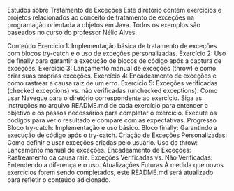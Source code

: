 Estudos sobre Tratamento de Exceções
Este diretório contém exercícios e projetos relacionados ao conceito de tratamento de exceções na programação orientada a objetos em Java. Todos os exemplos são baseados no curso do professor Nélio Alves.

Conteúdo
Exercício 1: Implementação básica de tratamento de exceções com blocos try-catch e o uso de exceções personalizadas.
Exercício 2: Uso de finally para garantir a execução de blocos de código após a captura de exceções.
Exercício 3: Lançamento manual de exceções (throw) e como criar suas próprias exceções.
Exercício 4: Encadeamento de exceções e como rastrear a causa raiz de um erro.
Exercício 5: Exceções verificadas (checked exceptions) vs. não verificadas (unchecked exceptions).
Como usar
Navegue para o diretório correspondente ao exercício.
Siga as instruções no arquivo README.md de cada exercício para entender o objetivo e os passos necessários para completar o exercício.
Execute os códigos para ver o resultado e compare com as expectativas.
Progresso
Bloco try-catch: Implementação e uso básico.
Bloco finally: Garantindo a execução de código após o try-catch.
Criação de Exceções Personalizadas: Como definir e usar exceções criadas pelo usuário.
Uso do throw: Lançamento manual de exceções.
Encadeamento de Exceções: Rastreamento da causa raiz.
Exceções Verificadas vs. Não Verificadas: Entendendo a diferença e o uso.
Atualizações Futuras
À medida que novos exercícios forem sendo completados, este README.md será atualizado para refletir o conteúdo adicionado.